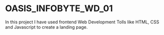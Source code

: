 # OASIS_INFOBYTE_WD_01
In this project  I have used frontend Web Development Tolls like HTML, CSS and Javascript to create a landing page.
